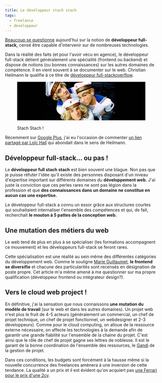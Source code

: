```yaml
---
title: Le développeur stach stach
tags:
  - freelance
  - developpeur
---
```


[Beaucoup se questionne](http://plus.url.google.com/url?q=http://www.developpez.com/actu/78962/Existe-t-il-encore-des-developpeurs-Full-Stack-Pour-un-senior-la-pile-de-technologies-utilisees-dans-des-projets-est-devenue-importante) aujourd'hui sur la notion de **développeur full-stack,** censé être capable d'intervenir sur de nombreuses technologies.

Dans la réalité des faits (et pour l'avoir vécu en agence), le développeur full-stack détient généralement une spécialité (frontend ou backend) et dispose de notions (ou bonnes connaissances) sur les autres domaines de compétence. Il en vient souvent à se documenter sur le web. Christian Heilmann le qualifie à ce titre de [développeur full-stackoverflow](http://christianheilmann.com/2015/07/17/the-full-stackoverflow-developer/).

<figure class="large">

  ![Curucucu](stach-stach.jpg)
  <figcaption>Stach Stach !</figcaption>

</figure>

Récemment sur [Google Plus](https://plus.google.com/+OlivierGorzalka/), j'ai eu l'occasion de commenter [un lien partagé par Loïc Hall](https://plus.google.com/+LoïcHALL/posts/caE29vCdTNg) qui abondait dans le sens de Heilmann.

## Développeur full-stack... ou pas !

Le **développeur full stach stach** est bien souvent une blague. Non pas que je puisse réfuter l'idée qu'il existe des personnes disposant d'un niveau d'expertise important sur différents domaines du **développement web.** J'ai juste la conviction que ces perles rares ne sont pas légion dans la profession et que **des connaissances dans un domaine ne constitue en aucun cas une expertise.**

Le développeur full-stack a connu un essor grâce aux structures courtes qui souhaitaient internaliser l'ensemble des compétences et qui, de fait, recherchait **le mouton à 5 pattes de la conception web.**

## Une mutation des métiers du web

Le web tend de plus en plus à se spécialiser (les formations accompagnent ce mouvement) et les développeurs full-stack se feront rares.

Cette spécialisation est une réalité au sein même des différentes catégories du développement web. Comme le souligne [Marie Guillaumet](http://marieguillaumet.com/les-mots-qui-fachent-2-integrateur-web-vs-developpeur-front-end/), **le frontend se diversifie** et chacune des particularités sont recensés en désignation de poste propre. Cet article m'a même amené à me questionner sur ma propre qualification (développeur frontend ou intégrateur design?).

## Vers le cloud web project !

En définitive, j'ai la sensation que nous connaissons **une mutation du modèle de travail** (sur le web et dans les autres domaines). Un projet web n'est plus le fruit de 4-5 acteurs (généralement un commercial, un chef de projet technique, un chef de projet fonctionnel, un webdesigner et 2-3 développeurs). Comme pour le cloud computing, on alloue de la ressource externe nécessaire, on affecte les technologies à la demande afin de garantir une grande fiabilité sur l'ensemble de la chaine du projet. C'est ainsi que le rôle de chef de projet gagne ses lettres de noblesse. Il est le garant de la bonne coordination de l'ensemble des ressources, le [Gandi](http://gandi.net) de la gestion de projet.

Dans ces conditions, les budgets sont forcément à la hausse même si la nouvelle concurrence des freelances amènera à une inversion de cette tendance. La qualité a un prix et il est évident qu'on acquiert pas [une Ferrari pour le prix d'une 2cv](http://blog.goetter.fr/2015/07/19/le-concessionnaire/).
